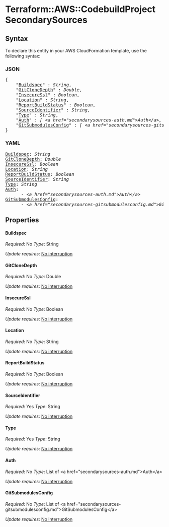 # Terraform::AWS::CodebuildProject SecondarySources

## Syntax

To declare this entity in your AWS CloudFormation template, use the following syntax:

### JSON

<pre>
{
    "<a href="#buildspec" title="Buildspec">Buildspec</a>" : <i>String</i>,
    "<a href="#gitclonedepth" title="GitCloneDepth">GitCloneDepth</a>" : <i>Double</i>,
    "<a href="#insecuressl" title="InsecureSsl">InsecureSsl</a>" : <i>Boolean</i>,
    "<a href="#location" title="Location">Location</a>" : <i>String</i>,
    "<a href="#reportbuildstatus" title="ReportBuildStatus">ReportBuildStatus</a>" : <i>Boolean</i>,
    "<a href="#sourceidentifier" title="SourceIdentifier">SourceIdentifier</a>" : <i>String</i>,
    "<a href="#type" title="Type">Type</a>" : <i>String</i>,
    "<a href="#auth" title="Auth">Auth</a>" : <i>[ &lt;a href=&#34;secondarysources-auth.md&#34;&gt;Auth&lt;/a&gt;, ... ]</i>,
    "<a href="#gitsubmodulesconfig" title="GitSubmodulesConfig">GitSubmodulesConfig</a>" : <i>[ &lt;a href=&#34;secondarysources-gitsubmodulesconfig.md&#34;&gt;GitSubmodulesConfig&lt;/a&gt;, ... ]</i>
}
</pre>

### YAML

<pre>
<a href="#buildspec" title="Buildspec">Buildspec</a>: <i>String</i>
<a href="#gitclonedepth" title="GitCloneDepth">GitCloneDepth</a>: <i>Double</i>
<a href="#insecuressl" title="InsecureSsl">InsecureSsl</a>: <i>Boolean</i>
<a href="#location" title="Location">Location</a>: <i>String</i>
<a href="#reportbuildstatus" title="ReportBuildStatus">ReportBuildStatus</a>: <i>Boolean</i>
<a href="#sourceidentifier" title="SourceIdentifier">SourceIdentifier</a>: <i>String</i>
<a href="#type" title="Type">Type</a>: <i>String</i>
<a href="#auth" title="Auth">Auth</a>: <i>
      - &lt;a href=&#34;secondarysources-auth.md&#34;&gt;Auth&lt;/a&gt;</i>
<a href="#gitsubmodulesconfig" title="GitSubmodulesConfig">GitSubmodulesConfig</a>: <i>
      - &lt;a href=&#34;secondarysources-gitsubmodulesconfig.md&#34;&gt;GitSubmodulesConfig&lt;/a&gt;</i>
</pre>

## Properties

#### Buildspec

_Required_: No
_Type_: String

_Update requires_: [No interruption](https://docs.aws.amazon.com/AWSCloudFormation/latest/UserGuide/using-cfn-updating-stacks-update-behaviors.html#update-no-interrupt)

#### GitCloneDepth

_Required_: No
_Type_: Double

_Update requires_: [No interruption](https://docs.aws.amazon.com/AWSCloudFormation/latest/UserGuide/using-cfn-updating-stacks-update-behaviors.html#update-no-interrupt)

#### InsecureSsl

_Required_: No
_Type_: Boolean

_Update requires_: [No interruption](https://docs.aws.amazon.com/AWSCloudFormation/latest/UserGuide/using-cfn-updating-stacks-update-behaviors.html#update-no-interrupt)

#### Location

_Required_: No
_Type_: String

_Update requires_: [No interruption](https://docs.aws.amazon.com/AWSCloudFormation/latest/UserGuide/using-cfn-updating-stacks-update-behaviors.html#update-no-interrupt)

#### ReportBuildStatus

_Required_: No
_Type_: Boolean

_Update requires_: [No interruption](https://docs.aws.amazon.com/AWSCloudFormation/latest/UserGuide/using-cfn-updating-stacks-update-behaviors.html#update-no-interrupt)

#### SourceIdentifier

_Required_: Yes
_Type_: String

_Update requires_: [No interruption](https://docs.aws.amazon.com/AWSCloudFormation/latest/UserGuide/using-cfn-updating-stacks-update-behaviors.html#update-no-interrupt)

#### Type

_Required_: Yes
_Type_: String

_Update requires_: [No interruption](https://docs.aws.amazon.com/AWSCloudFormation/latest/UserGuide/using-cfn-updating-stacks-update-behaviors.html#update-no-interrupt)

#### Auth

_Required_: No
_Type_: List of &lt;a href=&#34;secondarysources-auth.md&#34;&gt;Auth&lt;/a&gt;

_Update requires_: [No interruption](https://docs.aws.amazon.com/AWSCloudFormation/latest/UserGuide/using-cfn-updating-stacks-update-behaviors.html#update-no-interrupt)

#### GitSubmodulesConfig

_Required_: No
_Type_: List of &lt;a href=&#34;secondarysources-gitsubmodulesconfig.md&#34;&gt;GitSubmodulesConfig&lt;/a&gt;

_Update requires_: [No interruption](https://docs.aws.amazon.com/AWSCloudFormation/latest/UserGuide/using-cfn-updating-stacks-update-behaviors.html#update-no-interrupt)

